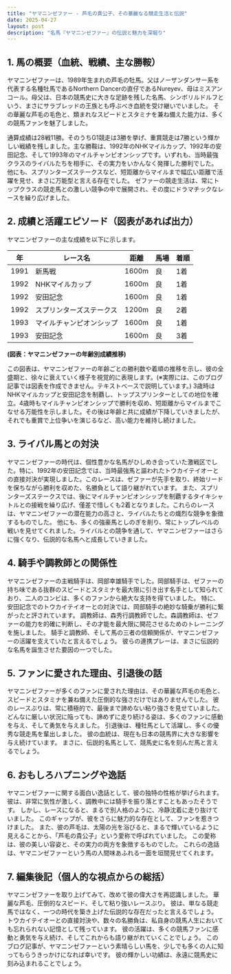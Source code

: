 ```yaml
---
title: "ヤマニンゼファー - 芦毛の貴公子、その華麗なる競走生活と伝説"
date: 2025-04-27
layout: post
description: "名馬『ヤマニンゼファー』の伝説と魅力を深堀り"
---
```


## 1. 馬の概要（血統、戦績、主な勝鞍）

ヤマニンゼファーは、1989年生まれの芦毛の牡馬。父はノーザンダンサー系を代表する名種牡馬であるNorthern Dancerの直仔であるNureyev、母はミスアンコール。母父は、日本の競馬史に大きな足跡を残した名馬、シンボリルドルフという、まさにサラブレッドの王族とも呼ぶべき血統を受け継いでいました。  その華麗な芦毛の毛色と、類まれなスピードとスタミナを兼ね備えた能力は、多くの競馬ファンを魅了しました。

通算成績は28戦11勝。そのうちG1競走は3勝を挙げ、重賞競走は7勝という輝かしい戦績を残しました。主な勝鞍は、1992年のNHKマイルカップ、1992年の安田記念、そして1993年のマイルチャンピオンシップです。いずれも、当時最強クラスのライバルたちを相手に、その実力をいかんなく発揮した勝利でした。  他にも、スプリンターズステークスなど、短距離からマイルまで幅広い距離で活躍を見せ、まさに万能型と言える存在でした。  ゼファーの競走生活は、常にトップクラスの競走馬との激しい競争の中で展開され、その度にドラマチックなレースを繰り広げました。


## 2. 成績と活躍エピソード（図表があれば出力）

ヤマニンゼファーの主な成績を以下に示します。

| 年 | レース名             | 距離 | 馬場 | 着順 |
|---|----------------------|-----|-----|-----|
| 1991 | 新馬戦             | 1600m | 良 | 1着 |
| 1992 | NHKマイルカップ       | 1600m | 良 | 1着 |
| 1992 | 安田記念             | 1600m | 良 | 1着 |
| 1992 | スプリンターズステークス | 1200m | 良 | 2着 |
| 1993 | マイルチャンピオンシップ | 1600m | 良 | 1着 |
| 1993 | 安田記念             | 1600m | 良 | 3着 |


**(図表：ヤマニンゼファーの年齢別成績推移)**

この図表は、ヤマニンゼファーの年齢ごとの勝利数や着順の推移を示し、彼の全盛期と、徐々に衰えていく様子を視覚的に表現します。(※実際には、このブログ記事では図表を作成できません。テキストベースで説明しています。)  3歳時はNHKマイルカップと安田記念を制覇し、トップスプリンターとしての地位を確立。4歳時もマイルチャンピオンシップで勝利を収め、短距離からマイルまでこなせる万能性を示しました。その後は年齢と共に成績が下降していきましたが、それでも重賞で上位争いを演じるなど、高い能力を維持し続けました。


## 3. ライバル馬との対決

ヤマニンゼファーの時代は、個性豊かな名馬がひしめき合っていた激戦区でした。特に、1992年の安田記念では、当時最強馬と謳われたトウカイテイオーとの直接対決が実現しました。このレースは、ゼファーが先手を取り、終始リードを保ちながら勝利を収めた、名勝負として語り継がれています。  また、スプリンターズステークスでは、後にマイルチャンピオンシップを制覇するタイキシャトルとの接戦を繰り広げ、僅差で惜しくも2着となりました。これらのレースは、ヤマニンゼファーの潜在能力の高さと、ライバルたちとの熾烈な競争を象徴するものでした。  他にも、多くの強豪馬としのぎを削り、常にトップレベルの戦いを見せてくれました。ライバルとの競争を通して、ヤマニンゼファーはさらに強くなり、伝説的な名馬へと成長していきました。


## 4. 騎手や調教師との関係性

ヤマニンゼファーの主戦騎手は、岡部幸雄騎手でした。岡部騎手は、ゼファーの持ち味である抜群のスピードとスタミナを最大限に引き出す名手として知られており、二人のコンビは、多くのファンから絶大な支持を得ていました。  特に、安田記念でのトウカイテイオーとの対決では、岡部騎手の絶妙な騎乗が勝利に繋がったと評されています。  調教師は、森秀行調教師でした。森調教師は、ゼファーの能力を的確に判断し、その才能を最大限に開花させるためのトレーニングを施しました。  騎手と調教師、そして馬の三者の信頼関係が、ヤマニンゼファーの活躍を支えていたと言えるでしょう。  彼らの連携プレーは、まさに伝説的な名馬を誕生させた要因の一つでした。


## 5. ファンに愛された理由、引退後の話

ヤマニンゼファーが多くのファンに愛された理由は、その華麗な芦毛の毛色と、スピードとスタミナを兼ね備えた圧倒的な強さだけではありませんでした。  彼のレースぶりは、常に積極的で、最後まで諦めない粘り強さを見せていました。  どんなに厳しい状況に陥っても、諦めずに走り続ける姿は、多くのファンに感動を与え、そして勇気を与えました。  引退後は、種牡馬として活躍し、多くの優秀な競走馬を輩出しました。  彼の血統は、現在も日本の競馬界に大きな影響を与え続けています。  まさに、伝説的名馬として、競馬史に名を刻んだ馬と言えるでしょう。


## 6. おもしろハプニングや逸話

ヤマニンゼファーに関する面白い逸話として、彼の独特の性格が挙げられます。  彼は、非常に気性が激しく、調教中には騎手を振り落とすこともあったそうです。  しかし、レースになると、まるで別人格のように、冷静沈着に走り抜けていました。  このギャップが、彼をさらに魅力的な存在として、ファンを惹きつけました。  また、彼の芦毛は、太陽の光を浴びると、まるで輝いているように見えることから、「芦毛の貴公子」という愛称で呼ばれていました。  この愛称は、彼の美しい容姿と、その実力の両方を象徴するものでした。  これらの逸話は、ヤマニンゼファーという馬の人間味あふれる一面を垣間見せてくれます。


## 7. 編集後記（個人的な視点からの総括）

ヤマニンゼファーを取り上げてみて、改めて彼の偉大さを再認識しました。  華麗な芦毛、圧倒的なスピード、そして粘り強いレースぶり。  彼は、単なる競走馬ではなく、一つの時代を築き上げた伝説的な存在だったと言えるでしょう。  トウカイテイオーとの直接対決や、数々の名勝負は、私自身の競馬人生においても忘れられない記憶として残っています。  彼の活躍は、多くの競馬ファンに感動と勇気を与え続け、そしてこれからも語り継がれていくことでしょう。  このブログ記事が、ヤマニンゼファーという素晴らしい馬を、少しでも多くの人に知ってもらうきっかけになれば幸いです。  彼の輝かしい功績は、永遠に競馬史に刻み込まれることでしょう。
